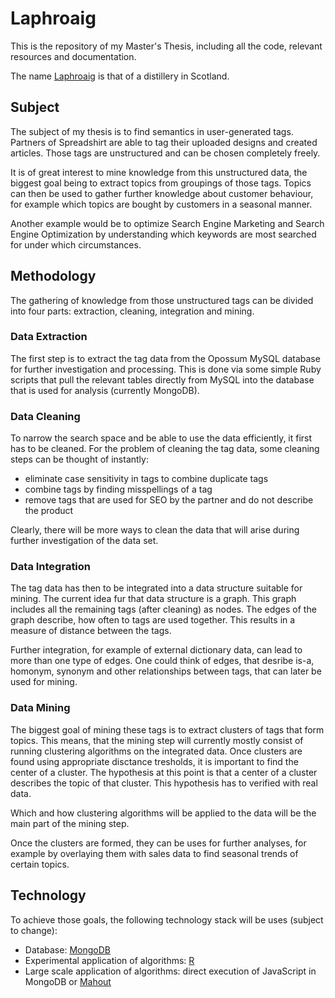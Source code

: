 # Laphroaig

This is the repository of my Master's Thesis, including all the code, relevant resources and documentation. 

The name [Laphroaig][1] is that of a distillery in Scotland.

## Subject

The subject of my thesis is to find semantics in user-generated tags. Partners of Spreadshirt are able to tag their uploaded designs and created articles. Those tags are unstructured and can be chosen completely freely.

It is of great interest to mine knowledge from this unstructured data, the biggest goal being to extract topics from groupings of those tags. Topics can then be used to gather further knowledge about customer behaviour, for example which topics are bought by customers in a seasonal manner.

Another example would be to optimize Search Engine Marketing and Search Engine Optimization by understanding which keywords are most searched for under which circumstances.

## Methodology

The gathering of knowledge from those unstructured tags can be divided into four parts: extraction, cleaning, integration and mining.

### Data Extraction

The first step is to extract the tag data from the Opossum MySQL database for further investigation and processing. This is done via some simple Ruby scripts that pull the relevant tables directly from MySQL into the database that is used for analysis (currently MongoDB).

### Data Cleaning

To narrow the search space and be able to use the data efficiently, it first has to be cleaned. For the problem of cleaning the tag data, some cleaning steps can be thought of instantly:

* eliminate case sensitivity in tags to combine duplicate tags
* combine tags by finding misspellings of a tag
* remove tags that are used for SEO by the partner and do not describe the product

Clearly, there will be more ways to clean the data that will arise during further investigation of the data set.

### Data Integration

The tag data has then to be integrated into a data structure suitable for mining. The current idea fur that data structure is a graph. This graph includes all the remaining tags (after cleaning) as nodes. The edges of the graph describe, how often to tags are used together. This results in a measure of distance between the tags.

Further integration, for example of external dictionary data, can lead to more than one type of edges. One could think of edges, that desribe is-a, homonym, synonym and other relationships between tags, that can later be used for mining.

### Data Mining

The biggest goal of mining these tags is to extract clusters of tags that form topics. This means, that the mining step will currently mostly consist of running clustering algorithms on the integrated data. Once clusters are found using appropriate disctance tresholds, it is important to find the center of a cluster. The hypothesis at this point is that a center of a cluster describes the topic of that cluster. This hypothesis has to verified with real data.

Which and how clustering algorithms will be applied to the data will be the main part of the mining step.

Once the clusters are formed, they can be uses for further analyses, for example by overlaying them with sales data to find seasonal trends of certain topics.

## Technology

To achieve those goals, the following technology stack will be uses (subject to change):

* Database: [MongoDB][2]
* Experimental application of algorithms: [R][3]
* Large scale application of algorithms: direct execution of JavaScript in MongoDB or [Mahout][4]

[1]: http://en.wikipedia.org/wiki/Laphroaig_distillery
[2]: http://www.mongodb.org/
[3]: http://www.r-project.org/
[4]: http://mahout.apache.org/